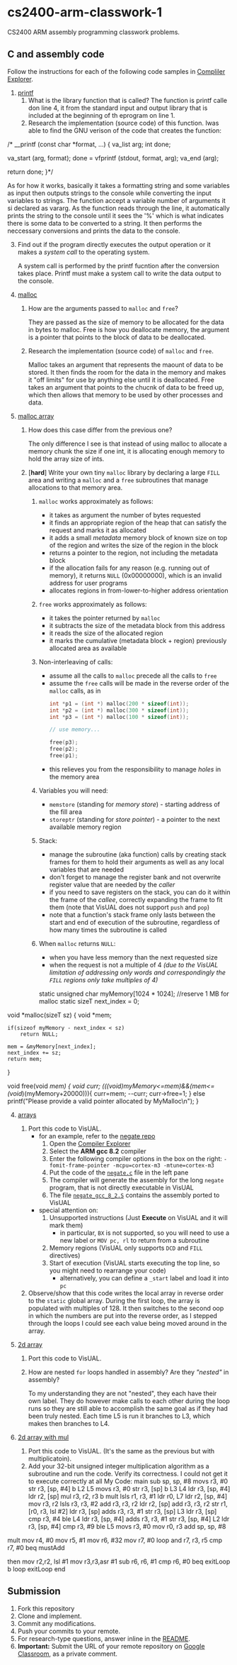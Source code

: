 # cs2400-arm-classwork-1

CS2400 ARM assembly programming classwork problems.

## C and assembly code

Follow the instructions for each of the following code samples in [Compliler Explorer](https://godbolt.org).

1. [printf](https://godbolt.org/z/y2YKew)
   1. What is the library function that is called?
         The function is printf calle don line 4, it from the standard input and output library that is included at the beginning of th eprogram on line 1. 
   2. Research the implementation (source code) of this function.
      Iwas able to find the GNU verison of the code that creates the function:
      
/* __printf (const char *format, ...)
{
   va_list arg;
   int done;

   va_start (arg, format);
   done = vfprintf (stdout, format, arg);
   va_end (arg);

   return done;
}*/

As for how it works, basically it takes a formatting string and some variables as input then outputs strings to the console while converting the input variables to strings. The function accept a variable number of arguments it si declared as vararg. As the function reads through the line, it automatically prints the string to the console until it sees the '%' which is what indicates there is some data to be converted to a string. It then performs the neccessary conversions and prints the data to the console.

   3. Find out if the program directly executes the output operation or it makes a *system call* to the operating system.
        
        A system call is performed by the printf fucntion after the conversion takes place. Printf must make a system call to write the data output to the console.
         
2. [malloc](https://godbolt.org/z/kAZX7x)
   1. How are the arguments passed to `malloc` and `free`?
   
      They are passed as the size of memory to be allocated for the data in bytes to malloc. Free is how you deallocate memory, the argument is a pointer that points to the block of data to be deallocated.
      
   2. Research the implementation (source code) of `malloc` and `free`.
      
      Malloc takes an argument that represents the maount of data to be stored. It then finds the room for the data in the memory and makes it "off limits" for use by anything else until it is deallocated. Free takes an argument that points to the chucnk of data to be freed up, which then allows that memory to be used by other processes and data.
   
3. [malloc array](https://godbolt.org/z/bBl0zx)
   1. How does this case differ from the previous one?
   
      The only difference I see is that instead of using malloc to allocate a memory chunk the size if one int, it is allocating enough memory to hold the array size of ints.
      
   2. [**hard**] Write your own tiny `malloc` library by declaring a large `FILL` area and writing a `malloc` and a `free` subroutines that manage allocations to that memory area. 
      1. `malloc` works approximately as follows:
         - it takes as argument the number of bytes requested
         - it finds an appropriate region of the heap that can satisfy the request and marks it as allocated
         - it adds a small *metadata* memory block of known size on top of the region and writes the size of the region in the block
         - returns a pointer to the region, not including the metadata block
         - if the allocation fails for any reason (e.g. running out of memory), it returns `NULL` (0x00000000), which is an invalid address for user programs
         - allocates regions in from-lower-to-higher address orientation
      2. `free` works approximately as follows:
         - it takes the pointer returned by `malloc`
         - it subtracts the size of the metadata block from this address
         - it reads the size of the allocated region
         - it marks the cumulative (metadata block + region) previously allocated area as available
      3. Non-interleaving of calls:
         - assume all the calls to `malloc` precede all the calls to `free`
         - assume the `free` calls will be made in the reverse order of the `malloc` calls, as in 
           ```c
           int *p1 = (int *) malloc(200 * sizeof(int));
           int *p2 = (int *) malloc(300 * sizeof(int));
           int *p3 = (int *) malloc(100 * sizeof(int));
           
           // use memory...
           
           free(p3);
           free(p2);
           free(p1);
           ```
         - this relieves you from the responsibility to manage *holes* in the memory area
      4. Variables you will need:
         - `memstore` (standing for _memory store_) - starting address of the fill area
         - `storeptr` (standing for _store pointer_) - a pointer to the next available memory region
      5. Stack:
         - manage the subroutine (aka function) calls by creating stack frames for them to hold their arguments as well as any local variables that are needed
         - don't forget to manage the register bank and not overwrite register value that are needed by the *caller*
         - if you need to save registers on the stack, you can do it within the frame of the *callee*, correctly expanding the frame to fit them (note that VisUAL does not support `push` and `pop`)
         - note that a function's stack frame only lasts between the start and end of execution of the subroutine, regardless of how many times the subroutine is called
      6. When `malloc` returns `NULL`:
         - when you have less memory than the next requested size
         - when the request is not a multiple of 4 _(due to the VisUAL limitation of addressing only words and correspondingly the `FILL` regions only take multiples of 4)_
         
         static unsigned char myMemory[1024 * 1024]; //reserve 1 MB for malloc
static sizeT next_index = 0;

void *malloc(sizeT sz)
{
    void *mem;

    if(sizeof myMemory - next_index < sz)
        return NULL;

    mem = &myMemory[next_index];
    next_index += sz;
    return mem;
}

void free(void *mem)
{
    void *curr;
   (((void*)myMemory<=mem)&&(mem<=(void*)(myMemory+20000))){
   curr=mem;
  --curr;
  curr->free=1;
 }
 else 
 printf("Please provide a valid pointer allocated by MyMalloc\n");
}
   
4. [arrays](https://godbolt.org/z/lcH006)
   1. Port this code to VisUAL.
      - for an example, refer to the [negate repo](https://github.com/ivogeorg/cs2400-arm-asm-negate-exercise.git)
        1. Open the [Compiler Explorer](https://godbolt.org/)
        2. Select the **ARM gcc 8.2** compiler
        3. Enter the following compiler options in the box on the right: `-fomit-frame-pointer -mcpu=cortex-m3 -mtune=cortex-m3`
        4. Put the code of the [`negate.c`](https://github.com/ivogeorg/cs2400-arm-asm-negate-exercise/blob/master/negate.c) file in the left pane
        5. The compiler will generate the assembly for the long `negate` program, that is not directly executable in VisUAL
        6. The file [`negate_gcc_8_2.S`](https://github.com/ivogeorg/cs2400-arm-asm-negate-exercise/blob/master/negate_gcc_8_2.S) contains the assembly ported to VisUAL
      - special attention on:
        1. Unsupported instructions (Just **Execute** on VisUAL and it will mark them)
           - in particular, `BX` is not supported, so you will need to use a new label or `MOV pc, rl` to return from a subroutine
        2. Memory regions (VisUAL only supports `DCD` and `FILL` directives)
        3. Start of execution (VisUAL starts executing the top line, so you might need to rearrange your code)
           - alternatively, you can define a `_start` label and load it into `pc`
   2. Observe/show that this code writes the local array in reverse order to the `static` global array.
         During the first loop, the array is populated with multiples of 128. It then switches to the second oop in which the numbers are put into the reverse order, as I stepped through the loops I could see each value being moved around in the array. 
5. [2d array](https://godbolt.org/z/Kr-Sn8)
   1. Port this code to VisUAL.
   2. How are nested `for` loops handled in assembly? Are they *"nested"* in assembly?
   
      To my understanding they are not "nested", they each have their own label. They do however make calls to each other during the loop runs so they are still able to accomplish the same goal as if they had been truly nested. Each time L5 is run it branches to L3, which makes then branches to L4. 
   
6. [2d array with mul](https://godbolt.org/z/cHwSTR)
   1. Port this code to VisUAL. (It's the same as the previous but with multiplicatoin).
   2. Add your 32-bit unsigned integer multiplication algorithm as a subroutine and run the code. Verify its correctness.
      I could not get it to execute correctly at all
      My Code:
      main
        sub     sp, sp, #8
        movs    r3, #0
        str     r3, [sp, #4]
        b       L2
L5
        movs    r3, #0
        str     r3, [sp]
        b       L3
L4
        ldr     r3, [sp, #4]
        ldr     r2, [sp]
        mul     r3, r2, r3
        b	mult
        lsls    r1, r3, #1
        ldr     r0, L7
        ldr     r2, [sp, #4]
        mov     r3, r2
        lsls    r3, r3, #2
        add     r3, r3, r2
        ldr     r2, [sp]
        add     r3, r3, r2
        str     r1, [r0, r3, lsl #2]
        ldr     r3, [sp]
        adds    r3, r3, #1
        str     r3, [sp]
L3
        ldr     r3, [sp]
        cmp     r3, #4
        ble     L4
        ldr     r3, [sp, #4]
        adds    r3, r3, #1
        str     r3, [sp, #4]
L2
        ldr     r3, [sp, #4]
        cmp     r3, #9
        ble     L5
        movs    r3, #0
        mov     r0, r3
        add     sp, sp, #8
    
 mult
		mov		r4, #0
		mov		r5, #1
		mov		r6, #32
		mov		r7, #0
loop
		and		r7, r3, r5
		cmp		r7, #0
		beq		mustAdd
		
then
		mov		r2,r2, lsl #1
		mov		r3,r3,asr #1
		sub		r6, r6, #1
		cmp		r6, #0
		beq		exitLoop
		b		loop
exitLoop
end 
      
## Submission
1. Fork this repository
2. Clone and implement.
3. Commit any modifications.
4. Push your commits to your remote.
5. For research-type questions, answer inline in the [README](README.md).
6. **Important:** Submit the URL of your remote repository on [Google Classroom](https://classroom.google.com/u/0/c/Mjc5MjgxMTQ2NzZa/a/MzQ5MDAyMjczMDFa/details), as a private comment.

